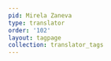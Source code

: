 ```yaml
---
pid: Mirela Zaneva
type: translator
order: '102'
layout: tagpage
collection: translator_tags
---
```

